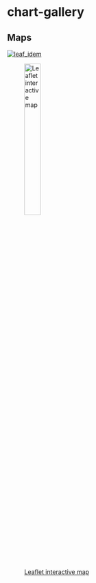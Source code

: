 # chart-gallery


## Maps

[![leaf_idem](https://cloud.githubusercontent.com/assets/6283030/11043260/7b503334-86e1-11e5-904f-8fba804f0c79.PNG)](https://github.com/LADCO/chart-gallery/blob/master/R/leaflet.Rmd)

<a href=https://github.com/LADCO/chart-gallery/blob/master/R/leaflet.Rmd>
<figure>
<img src="https://cloud.githubusercontent.com/assets/6283030/11043260/7b503334-86e1-11e5-904f-8fba804f0c79.PNG" alt="Leaflet interactive map" title="Click to view R script" style="width: 30%;" />
<figcaption>Leaflet interactive map</figcaption>
</figure></a>
